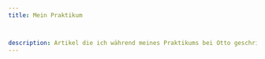 ```yaml
---
title: Mein Praktikum



description: Artikel die ich während meines Praktikums bei Otto geschrieben habe.
---
```

